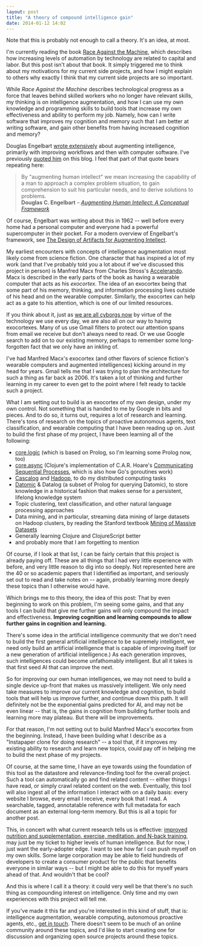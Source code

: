 ```yaml
---
layout: post
title: "A theory of compound intelligence gain"
date: 2014-01-12 14:02
---
```


Note that this is probably not enough to call a theory. It's an idea, at most.

I'm currently reading the book [Race Against the Machine](http://www.amazon.com/gp/product/0984725113), which describes how increasing levels of automation by technology are related to capital and labor. But this post isn't about that book. It simply triggered me to think about my motivations for my current side projects, and how I might explain to others why exactly I think that my current side projects are so important.

While *Race Against the Machine* describes technological progress as a force that leaves behind skilled workers who no longer have relevant skills, my thinking is on intelligence augmentation, and how I can use my own knowledge and programming skills to build tools that increase my own effectiveness and ability to perform my job. Namely, how can I write software that improves my cognition and memory such that I am better at writing software, and gain other benefits from having increased cognition and memory?

Douglas Engelbart [wrote extensively](http://www.dougengelbart.org/pubs/augment-3906.html) about augmenting intelligence, primarily with improving workflows and then with computer software. I've previously [quoted him](http://blog.mattgauger.com/blog/2013/03/17/by-augmenting-human-intellect/) on this blog. I feel that part of that quote bears repeating here:

<blockquote>
By "augmenting human intellect" we mean increasing the capability of a man to approach a complex problem situation, to gain comprehension to suit his particular needs, and to derive solutions to problems.
<footer>
<strong>Douglas C. Engelbart</strong>
&ndash;
<cite><a href="http://www.dougengelbart.org/pubs/augment-3906.html">Augmenting Human Intellect: A Conceptual Framework </a></cite>
</blockquote>

Of course, Engelbart was writing about this in 1962 -- well before every home had a personal computer and everyone had a powerful supercomputer in their pocket. For a modern overview of Engelbart's framework, see [The Design of Artifacts for Augmenting Intellect](http://fluid.media.mit.edu/sites/default/files/The%20Design%20of%20Artifacts%20for%20Augmenting%20Intellect.pdf).

My earliest encounters with concepts of intelligence augmentation most likely come from science fiction. One character that has inspired a lot of my work (and that I've probably told you a lot about if we've discussed this project in person) is Manfred Macx from Charles Stross's [Accelerando](http://www.antipope.org/charlie/blog-static/fiction/accelerando/accelerando.html). Macx is described in the early parts of the book as having a wearable computer that acts as his *exocortex*. The idea of an exocortex being that some part of his memory, thinking, and information processing lives outside of his head and on the wearable computer. Similarly, the exocortex can help act as a gate to his attention, which is one of our limited resources.

If you think about it, just as [we are all cyborgs now](http://www.ted.com/talks/amber_case_we_are_all_cyborgs_now.html) by virtue of the technology we use every day, we are also all on our way to having exocortexes. Many of us use Gmail filters to protect our attention spans from email we receive but don't always need to read. Or we use Google search to add on to our existing memory, perhaps to remember some long-forgotten fact that we only have an inkling of.

I've had Manfred Macx's exocortex (and other flavors of science fiction's wearable computers and augmented intelligences) kicking around in my head for years. Gmail tells me that I was trying to plan the architecture for such a thing as far back as 2006. It's taken a lot of thinking and further learning in my career to even get to the point where I felt ready to tackle such a project.

What I am setting out to build is an exocortex of my own design, under my own control. Not something that is handed to me by Google in bits and pieces. And to do so, it turns out, requires a lot of research and learning. There's tons of research on the topics of proactive autonomous agents, text classification, and wearable computing that I have been reading up on. Just to build the first phase of my project, I have been learning all of the following:

* [core.logic](https://github.com/clojure/core.logic) (which is based on Prolog, so I'm learning some Prolog now, too)
* [core.async](https://github.com/clojure/core.async) (Clojure's implementation of C.A.R. Hoare's [Communicating Sequential Processes](http://www.amazon.com/Communicating-Sequential-Processes-International-Computing/dp/0131532715/), which is also how Go's goroutines work)
* [Cascalog](http://cascalog.org/) and [Hadoop](http://hadoop.apache.org/), to do my distributed computing tasks
* [Datomic](http://www.datomic.com/) & Datalog (a subset of Prolog for querying Datomic), to store knowledge in a historical fashion that makes sense for a persistent, lifelong knowledge system
* Topic clustering, text classification, and other natural language processing approaches
* Data mining, and in particular, streaming data mining of large datasets on Hadoop clusters, by reading the Stanford textbook [Mining of Massive Datasets](http://infolab.stanford.edu/~ullman/mmds.html)
* Generally learning Clojure and ClojureScript better
* and probably more that I am forgetting to mention

Of course, if I look at that list, I can be fairly certain that this project is already paying off. These are all things that I had very little experience with before, and very little reason to dig into so deeply. Not represented here are the 40 or so academic papers that I identified as important, and seriously set out to read and take notes on -- again, probably learning more deeply these topics than I otherwise would have.

Which brings me to this theory, the idea of this post: That by even beginning to work on this problem, I'm seeing some gains, and that any tools I can build that give me further gains will only compound the impact and effectiveness. **Improving cognition and learning compounds to allow further gains in cognition and learning.**

There's some idea in the artificial intelligence community that we don't need to build the first general artificial intelligence to be supremely intelligent, we need only build an artificial intelligence that is capable of improving itself (or a new generation of artificial intelligence.) As each generation improves, such intelligences could become unfathomably intelligent. But all it takes is that first seed AI that can improve the next.

So for improving our own human intelligences, we may not need to build a single device up-front that makes us massively intelligent. We only need take measures to improve our current knowledge and cognition, to build tools that will help us improve further, and continue down this path. It will definitely not be the exponential gains predicted for AI, and may not be even linear -- that is, the gains in cognition from building further tools and learning more may plateau. But there will be improvements.

For that reason, I'm not setting out to build Manfred Macx's exocortex from the beginning. Instead, I have been building what I describe as a "Instapaper clone for doing research" -- a tool that, if it improves my existing ability to research and learn new topics, could pay off in helping me to build the next phase of my projects.

Of course, at the same time, I have an eye towards using the foundation of this tool as the datastore and relevance-finding tool for the overall project. Such a tool can automatically go and find related content -- either things I have read, or simply crawl related content on the web. Eventually, this tool will also ingest all of the information I interact with on a daily basis: every website I browse, every email I receive, every book that I read. A searchable, tagged, annotatable reference with full metadata for each document as an external long-term memory. But this is all a topic for another post.

This, in concert with what current research tells us is effective: [improved nutrition and supplementation, exercise, meditation, and N-back training](http://www.salon.com/2013/12/29/sciences_obsession_the_search_for_a_smart_pill/), may just be my ticket to higher levels of human intelligence. But for now, I just want the early-adopter edge. I want to see how far I can push myself on my own skills. Some large corporation may be able to field hundreds of developers to create a consumer product for the public that benefits everyone in similar ways -- but I might be able to do this for myself years ahead of that. And wouldn't that be cool?

And this is where I call it a theory: it could very well be that there's no such thing as compounding interest on intelligence. Only time and my own experiences with this project will tell me.

If you've made it this far and you're interested in this kind of stuff, that is: intelligence augmentation, wearable computing, autonomous proactive agents, etc., [get in touch](https://twitter.com/mathiasx). There doesn't seem to be much of an online community around these topics, and I'd like to start creating one for discussion and organizing open source projects around these topics.
